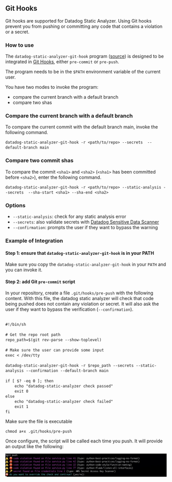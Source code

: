 ## Git Hooks

Git hooks are supported for Datadog Static Analyzer. Using
Git hooks prevent you from pushing or committing any code that contains
a violation or a secret.


### How to use

The `datadog-static-analyzer-git-hook` program ([source](../crates/bins/src/bin/datadog-static-analyzer-git-hook))
is designed to be integrated in [Git Hooks](https://git-scm.com/book/en/v2/Customizing-Git-Git-Hooks),
either `pre-commit` or `pre-push`.

The program needs to be in the `$PATH` environment variable of the current user.

You have two modes to invoke the program:

 - compare the current branch with a default branch
 - compare two shas

### Compare the current branch with a default branch

To compare the current commit with the default branch main, invoke the following command.

```shell
datadog-static-analyzer-git-hook -r <path/to/repo> --secrets  --default-branch main
```

### Compare two commit shas

To compare the commit `<sha1>` and `<sha2>` (`<sha1>` has been committed before `<sha2>`), enter the following command.

```shell
datadog-static-analyzer-git-hook -r <path/to/repo> --static-analysis --secrets  --sha-start <sha1> --sha-end <sha2>
```

### Options

 - `--static-analysis`: check for any static analysis error
 - `--secrets`: also validate secrets with [Datadog Sensitive Data Scanner](https://docs.datadoghq.com/sensitive_data_scanner/)
 - `--confirmation`: prompts the user if they want to bypass the warning


### Example of Integration


#### Step 1: ensure that `datadog-static-analyzer-git-hook` is in your PATH

Make sure you copy the `datadog-static-analyzer-git-hook` in your `PATH` and you can invoke it.

#### Step 2: add Git `pre-commit` script

In your repository, create a file `.git/hooks/pre-push` with the following content.
With this file, the datadog static analyzer will check that code being pushed does
not contain any violation or secret. It will also ask the user if they want to bypass
the verification (`--confirmation`).

```shell

#!/bin/sh

# Get the repo root path
repo_path=$(git rev-parse --show-toplevel)

# Make sure the user can provide some input
exec < /dev/tty

datadog-static-analyzer-git-hook -r $repo_path --secrets --static-analysis --confirmation --default-branch main

if [ $? -eq 0 ]; then
    echo "datadog-static-analyzer check passed"
    exit 0
else
    echo "datadog-static-analyzer check failed"
    exit 1
fi
```

Make sure the file is executable

```shell
chmod a+x .git/hooks/pre-push
```

Once configure, the script will be called each time you push. It will provide
an output like the following:

![Datadog Static Analysis Git Hook](imgs/git-hook.jpeg)



